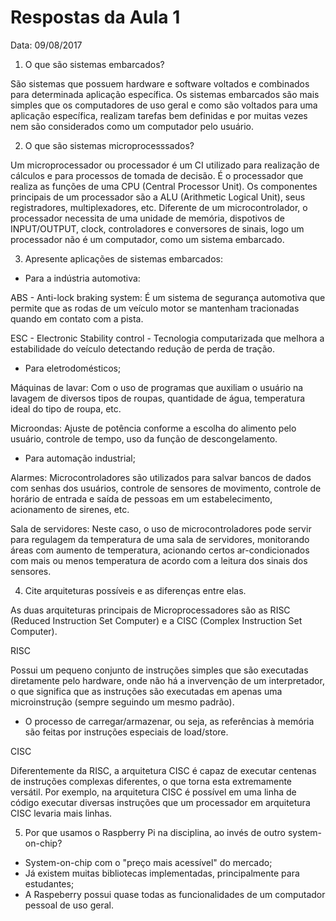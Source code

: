 # Respostas da Aula 1

Data: 09/08/2017

1. O que são sistemas embarcados?

São sistemas que possuem hardware e software voltados e combinados para determinada aplicação específica. Os sistemas embarcados são mais simples que os computadores de uso geral e como são voltados para uma aplicação específica, realizam tarefas bem definidas e por  muitas vezes nem são considerados como um computador pelo usuário.  

2. O que são sistemas microprocesssados?

Um microprocessador ou processador é um CI utilizado para realização de cálculos e para processos de tomada de decisão. É o processador que realiza as funções de uma CPU (Central Processor Unit). Os componentes principais de um processador são a ALU (Arithmetic Logical Unit), seus registradores, multiplexadores, etc. Diferente de um microcontrolador, o processador necessita de uma unidade de memória, dispotivos de INPUT/OUTPUT, clock, controladores e conversores de sinais, logo um processador não é um computador, como um sistema embarcado.

3) Apresente aplicações de sistemas embarcados:

- Para a indústria automotiva:

ABS - Anti-lock braking system: É um sistema de segurança automotiva que permite que as rodas de um veículo motor se mantenham tracionadas quando em contato com a pista.

ESC - Electronic Stability control - Tecnologia computarizada que melhora a estabilidade do veículo detectando redução de perda de tração.

- Para eletrodomésticos;

Máquinas de lavar: Com o uso de programas que auxiliam o usuário na lavagem de diversos tipos de roupas, quantidade de água, temperatura ideal do tipo de roupa, etc.

Microondas: Ajuste de potência conforme a escolha do alimento pelo usuário, controle de tempo, uso da função de descongelamento.

- Para automação industrial;

Alarmes: Microcontroladores são utilizados para salvar bancos de dados com senhas dos usuários, controle de sensores de movimento, controle de horário de entrada e saída de pessoas em um estabelecimento, acionamento de sirenes, etc.

Sala de servidores: Neste caso, o uso de microcontroladores pode servir para regulagem da temperatura de uma sala de servidores, monitorando áreas com aumento de temperatura, acionando certos ar-condicionados com mais ou menos temperatura de acordo com a leitura dos sinais dos sensores. 

4) Cite arquiteturas possíveis e as diferenças entre elas.

As duas arquiteturas principais de Microprocessadores são as RISC (Reduced Instruction Set Computer) e a CISC (Complex Instruction Set Computer).

RISC

Possui um pequeno conjunto de instruções simples que são executadas diretamente pelo hardware, onde não há a invervenção de um interpretador, o que significa que as instruções são executadas em apenas uma microinstrução (sempre seguindo um mesmo padrão).

- O processo de carregar/armazenar, ou seja, as referências à memória são feitas por instruções especiais de load/store.

CISC

Diferentemente da RISC, a arquitetura CISC é capaz de executar centenas de instruções complexas diferentes, o que torna esta extremamente versátil. Por exemplo, na arquitetura CISC é possível em uma linha de código executar diversas instruções que um processador em arquitetura CISC levaria mais linhas.

5. Por que usamos o Raspberry Pi na disciplina, ao invés de outro system-on-chip?
- System-on-chip com o "preço mais acessível" do mercado; 
- Já existem muitas bibliotecas implementadas, principalmente para estudantes;
- A Raspeberry possui quase todas as funcionalidades de um computador pessoal de uso geral.



